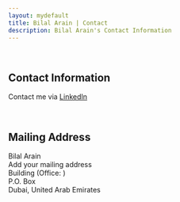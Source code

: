 ```yaml
---
layout: mydefault
title: Bilal Arain | Contact
description: Bilal Arain's Contact Information
---
```


<br/>

## Contact Information

<p> Contact me via <a href="https://www.linkedin.com/in/bilalarain2015" target="_blank">LinkedIn</a></p>

<div class="mydivider"></div>

<br/>

## Mailing Address

<p> 
  Bilal Arain <br/>
  Add your mailing address <br/>
  Building (Office: ) <br/>
  P.O. Box  <br/>
  Dubai, United Arab Emirates 
</p>

